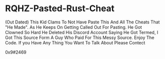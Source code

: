 # RQHZ-Pasted-Rust-Cheat
(Out Dated)
This Kid Clams To Not Have Paste This And All The Cheats That "He Made". As He Keeps On Getting Called Out For Pasting. He Got Clowned So Hard He Deleted His Discord Account Saying He Got Termed, I Got This Source Form A Guy Who Paid For This Messy Source. Enjoy The Code. If you Have Any Thing You Want To Talk About Please Contect

0x9#2469
